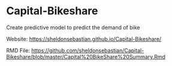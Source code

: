 # Capital-Bikeshare
Create predictive model to predict the demand of bike

Website:
https://sheldonsebastian.github.io/Capital-Bikeshare/

RMD File:
https://github.com/sheldonsebastian/Capital-Bikeshare/blob/master/Capital%20BikeShare%20Summary.Rmd
